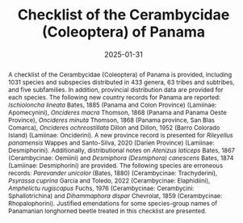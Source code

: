 ---
title: 'Checklist of the Cerambycidae (Coleoptera) of Panama'
date: '2025-01-31'
doi: 'https://doi.org/10.64338/im.1100.7cuyh'
journal: Insecta Mundi
issue: '1100'
pagination: '1–46'
zoobank: 'urn:lsid:zoobank.org:pub:0AAB2848-1A86-492C-8433-C0A916F2BBE3'

authors:
  - first_name: 'Alfredo'
    last_name: 'Lanuza-Garay'
    affiliation: 'Museo de Invertebrados Graham Bell Fairchild, Universidad de Panamá, Manuel Espinosa Batista Avenue, Panama City, Panama'
    email: 'alfredo.lanusa@up.ac.pa'
    orcid: 'https://orcid.org/0000-0003-0480-5490'

  - first_name: 'Miguel A.'
    last_name: 'Monné'
    affiliation: 'Museu Nacional, Universidade Federal do Rio de Janeiro, Quinta da Boa Vista, 20940-040, Rio de Janeiro, RJ, Brazil'
    orcid: 'https://orcid.org/0000-0001-8825-3122'

download: 'https://drive.google.com/file/d/156HVSd9k4KKxejufaTHpgzC1rhiOdyaE/view?usp=sharing'

supplementary: ''

keywords:
  - Central America
  - Neotropical
  - taxonomy
 
categories:
  - Coleoptera
  - Cerambycidae
  
references:
  - authors: Audureau A.
    year: 2021
    title: 'Description d’un nouveau genre et de deux nouvelles espèces d’Elaphidiini Thomson, 1864 d’Amérique Centrale (Coleoptera, Cerambycidae, Cerambycinae). Revista Nicaraguense de Entomologia 248'
    pages: 3–13
    doi: 
    url: 
    access: 

  - authors: Bates HW.
    year: 1879-1885
    title: 'Insecta. Coleoptera. Longicornia. Biologia Centrali-Americana V'
    pages: 1–436
    doi: 
    url: 
    access: 

  - authors: Bezark LG.
    year: 2024
    title: 'A Photographic Catalog of the Cerambycidae of the World. New World Cerambycidae Catalog.'
    pages: 8
    doi: 
    url: http://bezbycids.com/byciddb/wdefault.asp?w=n
    access: (Last Accessed 8 Aug 2024.)

  - authors: Bezark LG, Santos-Silva A.
    year: 2023
    title: 'New species, synonymies and transfers in Neotropical Lamiinae (Coleoptera: Cerambycidae). Insecta Mundi 0993'
    pages: 1–26
    doi: 
    url: 
    access: 

  - authors: Bezark LG, Santos-Silva A, Nascimento FE.
    year: 2018
    title: 'A synopsis of the genus <i>Dorcasta </i>Pascoe, 1858 (Coleoptera, Cerambycidae, Lamiinae, Apomecynini. Zootaxa 4399(1)'
    pages: 49–68
    doi: 
    url: 
    access: 

  - authors: Bezark LG, Tyson WH.
    year: 2020
    title: 'New and interesting records for Neotropical Cerambycidae primarily from Paraguay. Les Cahiers Magellanes (NS) 37'
    pages: 3–37
    doi: 
    url: 
    access: 

  - authors: Bezark LG, Tyson WH, Schiff NM.
    year: 2013
    title: 'New species of Cerambycidae from Panama, with new distribution records (Coleoptera: Cerambycidae). Zootaxa 3068(4)'
    pages: 273–277
    doi: https://doi.org/10.11646/zootaxa.3608.4.5
    url: 
    access: 

  - authors: Blackwelder RE.
    year: 1946
    title: 'Checklist of the coleopterous insects of Mexico, Central America, the West Indies, and South America, pt. 4. Bulletin of the United States National Museum 185(4)'
    pages: i–iii, 551–763
    doi: 
    url: 
    access: 

  - authors: Botero JP.
    year: 2018
    title: 'La familia Cerambycidae (Coleoptera: Chrysomeloidea) en Colombia. p. 153–169. In: Deloya C, Gasca Alvarez HJ (eds.). Escarabajos del Neotrópico (Insecta: Coleoptera). S y G Editores; Mexico City'
    pages: 229 p
    doi: 
    url: 
    access: 

  - authors: Bouchard P, Bousquet Y, Davies AE, Alonso-Zarazaga MA, Lawrence JF, Lyal CHC, Newton AF, Reid CAM, Schmitt M, Slipinski SA, Smith ABT.
    year: 2011
    title: 'Family-group names in Coleoptera (Insecta). Zookeys 88'
    pages: 1–972
    doi: 
    url: 
    access: 

  - authors: Chemsak JA, Linsley EG.
    year: 1982
    title: 'The longhorned beetles. Checklist of the Cerambycidae and Disteniidae of North America, Central America, and the West Indies. Plexus Publ. Inc.; Medford, NJ'
    pages: 138 p
    doi: 
    url: 
    access: 

  - authors: Dillon LS.
    year: 1957
    title: 'Revision of the Neotropical Acanthocinini (Coleoptera: Cerambycidae) II. The genus <i>Lagocheirus</i>. Bulletin of the British Museum (Natural History) 6(6)'
    pages: 137–166
    doi: 
    url: 
    access: 

  - authors: Dillon LS, Dillon ES.
    year: 1952
    title: 'The tribe Onciderini. Supplementary notes. Annals of the Entomological Society of America, Columbus 45'
    pages: 59–79
    doi: 
    url: 
    access: 

  - authors: Eya BK.
    year: 2015
    title: 'Revision of the Genus <i>Crioprosopus </i>Audinet-Serville, and description of three new genera of Trachyderini (Coleoptera: Cerambycidae: Cerambycinae). Zootaxa 3914(4)'
    pages: 351–405
    doi: 
    url: 
    access: 

  - authors: Eya BK, Tyson WH.
    year: 2011
    title: 'A new species of <i>Callona </i>Waterhouse (Coleoptera: Cerambycidae) from Costa Rica and Panama. Zootaxa 2987'
    pages: 65–68
    doi: 
    url: 
    access: 

  - authors: Ferreira G, Mermudes JRM.
    year: 2024
    title: 'Two new species of <i>Dihammaphora </i>(Coleoptera, Cerambycidae, Rhopalophorini), with taxonomical and geographical notes for the genus. Neotropical Entomology 53(18)'
    pages: 1–11
    doi: 
    url: 
    access: 

  - authors: Galileo MHM, Martins UR.
    year: 1997
    title: 'Sobre o genero <i>Oedudes </i>Thomson, 1868 (Coleoptera, Cerambycidae, Lamiinae, Hemilophini). Papéis Avulsos de Zoologia 40 (8)'
    pages: 137–146
    doi: 
    url: 
    access: 

  - authors: Galileo MHM, Martins UR.
    year: 1999
    title: 'O gênero <i>Adesmus </i>(Coleoptera: Cerambycidae: Lamiinae). Iheringia (Série Zoologia) 86'
    pages: 77–116
    doi: 
    url: 
    access: 

  - authors: Galileo MHM, Martins UR.
    year: 2004
    title: 'Novos táxons em Hemilophini (Coleoptera, Cerambycidae) com única carena elitral. Iheringia (Série Zoologia) 94(4)'
    pages: 381–388
    doi: 
    url: 
    access: 

  - authors: Galileo MHM, Martins UR.
    year: 2005
    title: 'Novos táxons de Hemilophini (Coleoptera, Cerambycidae, Lamiinae) Novos táxons de Hemilophini (Coleoptera, Cerambycidae, Lamiinae) sem carenas nos élitros da Região Neotropical. Revista Brasileira de Entomologia 49(1)'
    pages: 63–68
    doi: 
    url: 
    access: 

  - authors: Galileo MHM, Santos-Silva A.
    year: 2016
    title: 'Notes on the differences between Fredlanea and Eulachnesia, and description of a new species (Coleoptera, Cerambycidae, Lamiinae, Hemilophini) Zootaxa 4097(4)'
    pages: 589–593
    doi: 
    url: 
    access: 

  - authors: Galileo MHM, Santos Silva A, Le Tirant S.
    year: 2015
    title: 'New species of Cerambycidae (Coleoptera) from South and Central America. Zookeys 530'
    pages: 101–110
    doi: 
    url: 
    access: 

  - authors: Giesbert EF.
    year: 1985
    title: 'Additional species in the genus <i>Strangalia </i>(Coleoptera: Cerambycidae) in Central America, with a revised key to males. The Pan-Pacific Entomologist 61(4)'
    pages: 273–287
    doi: 
    url: 
    access: 

  - authors: Halffter G.
    year: 1964
    title: 'La entomofauna americana, ideas acerca de su origen y distribución. Folia Entomologica Mexicana 6'
    pages: 1–108
    doi: 
    url: 
    access: 

  - authors: Heffern D, Botero JP, Santos-Silva A.
    year: 2019
    title: 'New species, new records, and new synonymy in Hemilophini (Coleoptera, Cerambycidae, Lamiinae). Zootaxa 4679 (3)'
    pages: 563–570
    doi: 
    url: 
    access: 

  - authors: Heffern D, Nascimento REL, Santos-Silva A.
    year: 2024
    title: 'Lamiinae (Coleoptera, Cerambycidae) from Panama: new species, new records, and new synonymy. Zootaxa 5448(2)'
    pages: 247–262
    doi: 
    url: 
    access: 

  - authors: Hovore FT.
    year: 1987
    title: 'A new genus and species of Cerambycidae from Costa Rica [Coleoptera]. Pan-Pacific Entomologist 63(2)'
    pages: 151–154
    doi: 
    url: 
    access: 

  - authors: Hovore FT.
    year: 1990
    title: 'Records and descriptions of Costa Rican Cerambycidae, part 1: the Turrialba Valley. Insecta Mundi 3(4)'
    pages: 249–260
    doi: 
    url: 
    access: 

  - authors: Lagos M, Barrios H.
    year: 2014
    title: 'Listado sinoptico de especies de Cerambycidae (Coleoptera) capturados en trampas malaise en la Isla de Barro Colorado, Panama. Scientia 24(1)'
    pages: 7–28
    doi: 
    url: 
    access: 

  - authors: Lameere AAL.
    year: 1919
    title: 'Famille Cerambycidae: subfam. Prioninae. Coleoptera. Genera Insectorum 172. L. Desmet-Verteneuil; Brussels, Belgium'
    pages: 189 p. + pls. 1–8
    doi: 
    url: 
    access: 

  - authors: Lanuza-Garay A.
    year: 2022
    title: 'A new species of <i>Confluentia </i>Santos-Silva, Galileo and McClarin (Cerambycidae: Lamiinae: Colobotheini) from Panamá. Faunitaxys 10(36)'
    pages: 1–3
    doi: 
    url: 
    access: 

  - authors: Lanuza-Garay A.
    year: 2023
    title: 'A new genus, new species and new country records of longhorned beetles (Cerambycidae, Lamiinae) from Panama. Faunitaxys 11(25)'
    pages: 1–5
    doi: 
    url: 
    access: 

  - authors: Lanuza-Garay A, Rivera M.
    year: 2023
    title: 'Description of a new species of <i>Sternacutus</i>, notes on <i>Pseudosparna iolandae </i>and <i>Trichotithonus curvatus</i>, new records and host plants in Acanthocinini (Coleoptera, Cerambycidae, Lamiinae) from Panama. Faunitaxys 11(67)'
    pages: 1–6
    doi: 
    url: 
    access: 

  - authors: Lanuza-Garay A, Rivera M.
    year: 2024
    title: 'Description of four new species of Lamiinae (Coleoptera: Cerambycidae) from Panama. Zootaxa 5492(3)'
    pages: 440–448
    doi: 
    url: 
    access: 

  - authors: Lanuza-Garay A, Santos Murgas A.
    year: 2018
    title: 'Escarabajos longicornios (Coleoptera: Cerambycidae y Disteniidae) del Parque Nacional Darién, Panamá. Insecta Mundi 0633'
    pages: 1–11
    doi: 
    url: 
    access: 

  - authors: Lin M, Löbl I.
    year: 2022
    title: 'On some grammatical errors in the nomenclature of longhorn beetles and on nomenclatural anarchy in the Catalogue of Life (Insecta, Coleoptera, Cerambycidae). Bionomina 26'
    pages: 34–44
    doi: 
    url: 
    access: 

  - authors: Lingafelter SW, Morris RF, Skillman FW, Santos-Silva A.
    year: 2021
    title: 'A new genus <i>Cicatrisphaerion</i>, new species, new records, and redescriptions of Neotropical Cerambycidae (Coleoptera). Insecta Mundi 0865'
    pages: 1–20
    doi: 
    url: 
    access: 

  - authors: Martins UR.
    year: 2009
    title: 'Cerambycidae sul-americanos (Coleoptera). Taxonomia Volume 10. Subfamília Cerambycinae. Tribo Ibidionini Subtribo Compsina, tribo Eligmodermini, Ideratini, Callichromatini. Sociedade Brasileira de Entomologia; São Paulo'
    pages:  373 p
    doi: 
    url: 
    access: 

  - authors: Martins UR, Galileo MHM.
    year: 1993
    title: 'Descrição de novos táxons com antenas de doze artículos, transferência de espécies de <i>Adesmus </i>Lepeletier and A.-Serville, 1825 e sinônimos (Coleoptera, Cerambycidae, Lamiinae, Hemilophini). Iheringia (Série Zoologia) 74'
    pages: 109–116
    doi: 
    url: 
    access: 

  - authors: Martins UR, Galileo MHM.
    year: 2007
    title: 'Novos táxons em Hemilophini (Coleoptera, Cerambycidae, Lamiinae). Revista Brasileira de Zoologia 24(4)'
    pages: 1145–1149
    doi: 
    url: 
    access: 

  - authors: Martins UR, Galileo MHM.
    year: 2014
    title: 'Hemilophini Thomson, 1868. Parte I. In: Martins UR (org.). Cerambycidae Sul-Americanos (Coleoptera). Taxonomia. Volume 13. Sociedade Brasileira de Entomologia; Curitiba, Brazil'
    pages: 232 p
    doi: 
    url: 
    access: 

  - authors: Monné MÁ.
    year: 2024a
    title: 'Catalogue of the Cerambycidae (Coleoptera) of the Neotropical Region. Part I. Subfamily Cerambycinae.'
    pages: 
    doi: 
    url: https://cerambycids.com/catalog/Monne_Jun2024_NeotropicalCat_part_I.pdf
    access: (Last accessed 24 June 2024.)

  - authors: Monné MÁ.
    year: 2024b
    title: 'Catalogue of the Cerambycidae (Coleoptera) of the Neotropical Region. Part II. Subfamily Lamiinae.'
    pages: 
    doi: 
    url: https://cerambycids.com/catalog/Monne_Jun2024_NeotropicalCat_part_II.pdf
    access: (Last accessed 24 June 2024.)

  - authors: Monné MÁ.
    year: 2024c
    title: 'Catalogue of the Cerambycidae (Coleoptera) of the Neotropical Region. Part III. Subfamilies Lepturinae, Necydalinae, Parandrinae, Prioninae, Spondylidinae, Anoplodermatinae and Families Oxypeltidae, Vesperidae and Disteniidae.'
    pages: 
    doi: 
    url: https://cerambycids.com/catalog/Monne_Jun2024_NeotropicalCat_part_III.pdf
    access: (Last accessed 24 June 2024.)

  - authors: Monné MÁ, Giesbert EF.
    year: 1994
    title: 'Checklist of the Cerambycidae and Disteniidae (Coleoptera) of the Western Hemisphere. Wolfsgarden Books; Burbank, CA'
    pages: 232 p
    doi: 
    url: 
    access: 

  - authors: Monné MÁ, Monné ML.
    year: 2018
    title: 'Nomenclatural and distributional notes on Neotropical Cerambycidae (Coleoptera). Zootaxa 4379(2)'
    pages: 287–294
    doi: 
    url: 
    access: 

  - authors: Napp DS, Martins UR.
    year: 2009
    title: 'Tribo Callichromatini. p. 223–352. In: Martins UR (org.). Cerambycidae sul-americanos (Coleoptera). Taxonomia. Volume 10. Sociedade Brasileira de Entomologia; Curitiba, Brazil'
    pages: 373 p
    doi: 
    url: 
    access: 

  - authors: Nearns EH, Swift IP.
    year: 2011
    title: 'New taxa and combinations in Onciderini Thomson, 1860 (Coleoptera: Cerambycidae: Lamiinae). Insecta Mundi 0192'
    pages: 1–27
    doi: 
    url: 
    access: 

  - authors: Nearns EH, Swift IP, Santos-Silva A.
    year: 2023
    title: 'Three new species of longhorned beetles (Coleoptera: Cerambycidae) with notes on additional taxa. Zootaxa 5228(2)'
    pages: 137–156
    doi: https://doi.org/10.11646/zootaxa.5228.2.3
    url: 
    access: 

  - authors: Nearns EH, Tavakilian G.
    year: 2015
    title: 'Seven new species of <i>Oncideres </i>Lacordaire, 1830 (Coleoptera: Cerambycidae: Lamiinae: Onciderini) from South America, with notes on additional taxa. Arquivos de Zoologia 46(7)'
    pages: 87–113
    doi: 
    url: 
    access: 

  - authors: Ortiz OO, Flores R, McPherson G, Carrión JF, Campos-Pineda E, Baldini RM.
    year: 2019
    title: 'Additions to the flora of Panama, with comments on plant collections and information gaps. Check List 15(4)'
    pages: 601–627
    doi: https://doi.org/10.15560/15.4.601
    url: 
    access: 

  - authors: Santos-Silva A.
    year: 2022
    title: 'New species, new records, synonymy, and notes in <i>Eupogonius </i>LeConte (Coleoptera, Cerambycidae, Lamiinae, Desmiphorini). Papéis Avulsos de Zoologia, São Paulo 62(e202262027)'
    pages: 1–12
    doi: 
    url: 
    access: 

  - authors: Santos-Silva A, Bezark LG, Galileo MHM, Lin L.
    year: 2016
    title: 'Descriptions, transference and new records of Lamiinae from Central and South America (Coleoptera, Cerambycidae). Zootaxa 4170(1)'
    pages: 159–168
    doi: 
    url: 
    access: 

  - authors: Santos-Silva A, Botero JP.
    year: 2024
    title: 'The unbelievable fauna of American Lamiinae (Coleoptera: Cerambycidae): description of two new species, transference, and notes in Acanthocinini, and a new record in Calliini. Insecta Mundi 1028'
    pages: 1–17
    doi: 
    url: 
    access: 

  - authors: Santos-Silva A, Galileo MHM.
    year: 2010
    title: 'A new genus of Macrotomini (Coleoptera, Cerambycidae, Prioninae). ZooKeys 35'
    pages: 65–75
    doi: https://doi.org/10.3897/zookeys.35.312
    url: 
    access: 

  - authors: Santos-Silva A, Galileo MHM.
    year: 2016
    title: 'Description of a new species of <i>Adetus </i>and of the female of <i>Wappesoeme camiri</i>, new records and updates to type depository for three species of <i>Amphicnaeia </i>Bates (Coleoptera, Cerambycidae). Revista Brasileira de Entomologia 60'
    pages: 297–301
    doi: 
    url: 
    access: 

  - authors: Santos-Silva A, Lezama H.
    year: 2010
    title: 'Contribuição para o conhecimento dos Parandrini da Costa Rica e do Panamá (Coleoptera, Cerambycidae, Parandrinae). Revista Brasileira de Entomologia 54(3)'
    pages: 399–405
    doi: 
    url: 
    access: 

  - authors: Santos-Silva A, Schmid H.
    year: 2021
    title: 'Revalidation, synonymies, and notes in American Callichromatini (Coleoptera, Cerambycidae, Cerambycinae). Zootaxa 5071(4)'
    pages: 579–586
    doi: 
    url: 
    access: 

  - authors: Santos-Silva A, Thomas MC, Wappes JE.
    year: 2011
    title: 'A new genus of Prioninae (Coleoptera, Cerambycidae. Insecta Mundi 0175'
    pages: 1–8
    doi: 
    url: 
    access: 

  - authors: Santos-Silva A, Wappes JE, Galileo MHM.
    year: 2018
    title: 'Descriptions and synonymies in American Desmiphorini (Coleoptera, Cerambycidae, Lamiinae). Zootaxa 4375(4)'
    pages: 451–501
    doi: 
    url: 
    access: 

  - authors: Swift IP, Bezark LG, Nearns EH, Solís A, Hovore FT.
    year: 2010
    title: 'Checklist of the Cerambycidae (Coleoptera) of Costa Rica. Insecta Mundi 0131'
    pages: 1–68
    doi: 
    url: 
    access: 

  - authors: Tavakilian G, Chevillotte H.
    year: 2018
    title: 'Titan: base de données internationales sur les Cerambycidae ou Longicornes.'
    pages: 
    doi: 
    url: http://titan.gbif.fr/index.html
    access: (Last accessed 8 Aug 2024.)

  - authors: Wappes JE, Santos-Silva A.
    year: 2020
    title: 'Taxonomic contributions to Neotropical Lamiinae (Coleoptera: Cerambycidae) including a new genus, five new species and a new synonym. Insecta Mundi 0769'
    pages: 1–22
    doi: 
    url: 
    access: 

abstract: 'A checklist of the Cerambycidae (Coleoptera) of Panama is provided, including 1031 species and subspecies distributed in 433 genera, 63 tribes and subtribes, and five subfamilies. In addition, provincial distribution data are provided for each species. The following new country records for Panama are reported: <i>Ischioloncha lineata </i>Bates, 1885 (Panama and Colon Province) (Lamiinae: Apomecynini), <i>Oncideres macra </i>Thomson, 1868 (Panama and Panama Oeste Province), <i>Oncideres minuta </i>Thomson, 1868 (Panama province, San Blas Comarca), <i>Oncideres ochreostillata </i>Dillon and Dillon, 1952 (Barro Colorado Island) (Lamiinae: Onciderini). A new province record is presented for <i>Rileyellus panamensis </i>Wappes and Santo-Silva, 2020 (Darien Province) (Lamiinae: Desmiphorini). Additionally, distributional notes on <i>Atenizus laticeps </i>Bates, 1867 (Cerambycinae: Oemiini) and <i>Desmiphora (Desmiphora) canescens </i>Bates, 1874 (Lamiinae: Desmiphorini) are provided. The following species are erroneous records: <i>Parevander unicolor </i>(Bates, 1880) (Cerambycinae: Trachyderini), <i>Psyrassa cuprina </i>Garcia and Toledo, 2022 (Cerambycinae: Elaphidiini), <i>Amphelictu rugiscapus </i>Fuchs, 1976 (Cerambycinae: Cerambycini: Sphallotrichina) and <i>Dihammaphora dispar </i>Chevrolat, 1859 (Cerambycinae: Rhopalophorini). Justified emendations for some species-group names of Panamanian longhorned beetle treated in this checklist are presented.'

resumen: 'Se presenta una lista de los Cerambycidae (Coleoptera) de Panamá, la cual incluye 1031 especies y subespecies en 433 géneros, 63 tribus y subtribus, y cinco subfamilias. Adicionalmente, para cada especie se incluyen datos sobre su presencia en las diferentes provincias. Se registran los siguientes nuevos reportes para Panamá: <i>Ischioloncha lineata </i>Bates, 1885 (provincias de Panamá y Colón) (Lamiinae: Apomecynini), <i>Oncideres macra </i>Thomson, 1868 (provincias de Panamá y Panamá Oeste), <i>Oncideres minuta </i>Thomson, 1868 (provincia de Panamá, Comarca de San Blas) <i>Oncideres ochreostillata </i>Dillon y Dillon, 1952 (Isla de Barro Colorado) (Lamiinae: Onciderini). Se registra un nuevo reporte provincial para <i>Rileyellus panamensis </i>Wappes and Santo-Silva, 2020 (provincia de Darién) (Lamiinae: Desmiphorini). Adicionalmente, se presentan algunas notas de distribución para <i>Atenizus laticeps </i>Bates, 1867 (Cerambycinae: Oemiini) y <i>Desmiphora (Desmiphora) canescens </i>Bates, 1874 (Lamiinae: Desmiphorini). Las siguientes especies constituyen registros erróneos: <i>Parevander unicolor </i>(Bates, 1880) (Cerambycinae: Trachyderini), <i>Psyrassa cuprina </i>Garcia y Toledo, 2022 (Cerambycinae: Elaphidiini), <i>Amphelictus rugiscapus </i>Fuchs, 1976 (Cerambycinae: Cerambycini: Sphallotrichina) y <i>Dihammaphora dispar </i>Chevrolat, 1859 (Cerambycinae: Rhopalophorini). Se presentan enmiendas justificadas para algunos nombres a nivel de especie de escarabajos longicornios de Panamá tratados en esta lista.'
---
